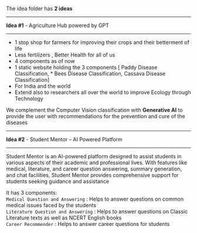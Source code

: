 The idea folder has **2 ideas**

<hr/>

**Idea #1** -  Agriculture Hub powered by GPT 

<hr/>

* 1 stop shop for farmers for improving their crops and their betterment of life              
* Less fertilizers , Better Health for all of us         
* 4 components as of now          
* 1 static website holding the 3 components [ Paddy Disease Classification, * Bees Disease Classification, Cassava Disease Classification]          
* For India and the world           
* Extend also to researchers all over the world to improve Ecology through Technology     

We complement the Computer Vision classification with **Generative AI** to provide the user with recommendations for the prevention and cure of the diseases

<hr/>

**Idea #2** -  Student Mentor – AI Powered Platform     

<hr/>

Student Mentor is an AI-powered platform designed to assist students in various aspects of their academic and professional lives. With features like medical, literature, and career question answering, summary generation, and chat facilities, Student Mentor provides comprehensive support for students seeking guidance and assistance            

It has 3 components:       
`Medical Question and Answering` : Helps to answer questions on common medical issues faced by the students          
`Literature Question and Answering` : Helps to answer questions on Classic Literature texts as well as NCERT English books         
`Career Recommender` : Helps to answer career questions for students   


